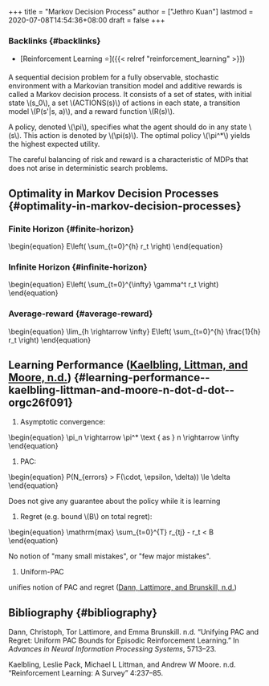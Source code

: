 +++
title = "Markov Decision Process"
author = ["Jethro Kuan"]
lastmod = 2020-07-08T14:54:36+08:00
draft = false
+++

### Backlinks {#backlinks}

- [Reinforcement Learning ⭐]({{< relref "reinforcement_learning" >}})

A sequential decision problem for a fully observable, stochastic
environment with a Markovian transition model and additive rewards is
called a Markov decision process. It consists of a set of states, with
initial state \\(s_0\\), a set \\(ACTIONS(s)\\) of actions in each state, a
transition model \\(P(s'|s, a)\\), and a reward function \\(R(s)\\).

A policy, denoted \\(\pi\\), specifies what the agent should do in any state
\\(s\\). This action is denoted by \\(\pi(s)\\). The optimal policy \\(\pi^\*\\) yields the
highest expected utility.

The careful balancing of risk and reward is a characteristic of MDPs
that does not arise in deterministic search problems.

## Optimality in Markov Decision Processes {#optimality-in-markov-decision-processes}

### Finite Horizon {#finite-horizon}

\begin{equation}
E\left( \sum\_{t=0}^{h} r_t \right)
\end{equation}

### Infinite Horizon {#infinite-horizon}

\begin{equation}
E\left( \sum\_{t=0}^{\infty} \gamma^t r_t \right)
\end{equation}

### Average-reward {#average-reward}

\begin{equation}
\lim\_{h \rightarrow \infty} E\left( \sum\_{t=0}^{h} \frac{1}{h} r_t \right)
\end{equation}

## Learning Performance ([Kaelbling, Littman, and Moore, n.d.](#orgc26f091)) {#learning-performance--kaelbling-littman-and-moore-n-dot-d-dot--orgc26f091}

1.  Asymptotic convergence:

\begin{equation}
\pi_n \rightarrow \pi^\* \text { as } n \rightarrow \infty
\end{equation}

1.  PAC:

\begin{equation}
P(N\_{errors} > F(\cdot, \epsilon, \delta)) \le \delta
\end{equation}

Does not give any guarantee about the policy while it is learning

1.  Regret (e.g. bound \\(B\\) on total regret):

\begin{equation}
\mathrm{max} \sum\_{t=0}^{T} r\_{tj} - r_t < B
\end{equation}

No notion of "many small mistakes", or "few major mistakes".

1.  Uniform-PAC

unifies notion of PAC and regret ([Dann, Lattimore, and Brunskill, n.d.](#org4d7e869))

## Bibliography {#bibliography}

<a id="org4d7e869"></a>Dann, Christoph, Tor Lattimore, and Emma Brunskill. n.d. “Unifying PAC and Regret: Uniform PAC Bounds for Episodic Reinforcement Learning.” In _Advances in Neural Information Processing Systems_, 5713–23.

<a id="orgc26f091"></a>Kaelbling, Leslie Pack, Michael L Littman, and Andrew W Moore. n.d. “Reinforcement Learning: A Survey” 4:237–85.
